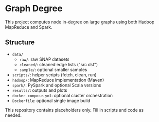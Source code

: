 # Graph Degree

This project computes node in-degree on large graphs using both Hadoop MapReduce and Spark.

## Structure

- `data/`
  - `raw/`: raw SNAP datasets
  - `cleaned/`: cleaned edge lists ("src dst")
  - `sample/`: optional smaller samples
- `scripts/`: helper scripts (fetch, clean, run)
- `hadoop/`: MapReduce implementation (Maven)
- `spark/`: PySpark and optional Scala versions
- `results/`: outputs and plots
- `docker-compose.yml`: optional cluster orchestration
- `Dockerfile`: optional single image build

This repository contains placeholders only. Fill in scripts and code as needed.
